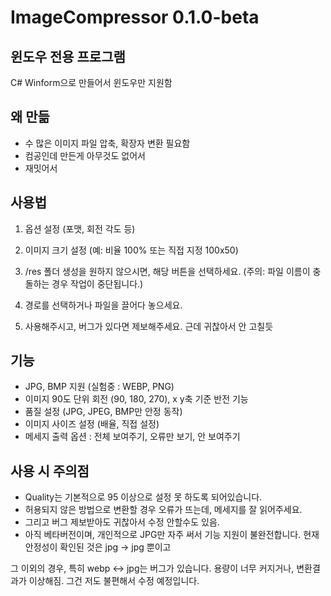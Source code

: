 # ImageCompressor 0.1.0-beta
## 윈도우 전용 프로그램
C# Winform으로 만들어서 윈도우만 지원함

## 왜 만듦
- 수 많은 이미지 파일 압축, 확장자 변환 필요함
- 컴공인데 만든게 아무것도 없어서 
- 재밋어서

  
## 사용법
1. 옵션 설정 (포맷, 회전 각도 등)

2. 이미지 크기 설정 (예: 비율 100% 또는 직접 지정 100x50)

3. /res 폴더 생성을 원하지 않으시면, 해당 버튼을 선택하세요. (주의: 파일 이름이 충돌하는 경우 작업이 중단됩니다.)

4. 경로를 선택하거나 파일을 끌어다 놓으세요.

5. 사용해주시고, 버그가 있다면 제보해주세요. 근데 귀찮아서 안 고칠듯

## 기능
- JPG, BMP 지원 (실험중 : WEBP, PNG)
- 이미지 90도 단위 회전 (90, 180, 270), x y축 기준 반전 기능
- 품질 설정 (JPG, JPEG, BMP만 안정 동작)
- 이미지 사이즈 설정 (배율, 직접 설정)
- 메세지 출력 옵션 : 전체 보여주기, 오류만 보기, 안 보여주기

## 사용 시 주의점
- Quality는 기본적으로 95 이상으로 설정 못 하도록 되어있습니다.
- 허용되지 않은 방법으로 변환할 경우 오류가 뜨는데, 메세지를 잘 읽어주세요.
- 그리고 버그 제보받아도 귀찮아서 수정 안할수도 있음.
- 아직 베타버전이며, 개인적으로 JPG만 자주 써서 기능 지원이 불완전합니다. 
현재 안정성이 확인된 것은 jpg -> jpg 뿐이고

그 이외의 경우, 특히 webp <-> jpg는 버그가 있습니다. 용량이 너무 커지거나, 변환결과가 이상해짐.
그건 저도 불편해서 수정 예정입니다.



